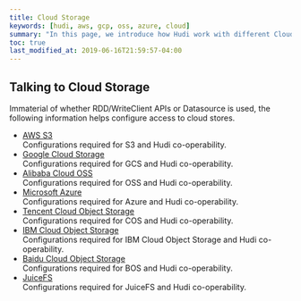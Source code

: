 ```yaml
---
title: Cloud Storage
keywords: [hudi, aws, gcp, oss, azure, cloud]
summary: "In this page, we introduce how Hudi work with different Cloud providers."
toc: true
last_modified_at: 2019-06-16T21:59:57-04:00
---
```


## Talking to Cloud Storage

Immaterial of whether RDD/WriteClient APIs or Datasource is used, the following information helps configure access
to cloud stores.

* [AWS S3](/docs/s3_hoodie) <br/>
   Configurations required for S3 and Hudi co-operability.
* [Google Cloud Storage](/docs/gcs_hoodie) <br/>
   Configurations required for GCS and Hudi co-operability.
* [Alibaba Cloud OSS](/docs/oss_hoodie) <br/>
   Configurations required for OSS and Hudi co-operability.
* [Microsoft Azure](/docs/azure_hoodie) <br/>
   Configurations required for Azure and Hudi co-operability.
* [Tencent Cloud Object Storage](/docs/cos_hoodie) <br/>
   Configurations required for COS and Hudi co-operability.
* [IBM Cloud Object Storage](/docs/ibm_cos_hoodie) <br/>
   Configurations required for IBM Cloud Object Storage and Hudi co-operability.
* [Baidu Cloud Object Storage](bos_hoodie) <br/>
   Configurations required for BOS and Hudi co-operability.
* [JuiceFS](jfs_hoodie) <br/>
   Configurations required for JuiceFS and Hudi co-operability.
